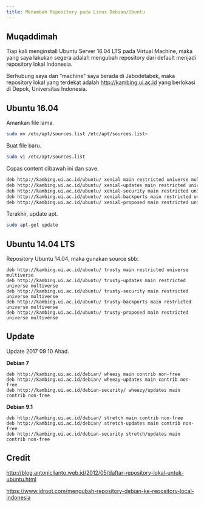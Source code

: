 ```yaml
---
title: Menambah Repository pada Linux Debian/Ubuntu
---
```


## Muqaddimah

Tiap kali menginstall Ubuntu Server 16.04 LTS pada Virtual Machine, maka yang
saya lakukan segera adalah mengubah repository dari default menjadi repository
lokal Indonesia.

Berhubung saya dan "machine" saya berada di Jabodetabek, maka repository lokal
yang terdekat adalah http://kambing.ui.ac.id yang berlokasi di Depok,
Universitas Indonesia.

## Ubuntu 16.04

Amankan file lama.

```sh
sudo mv /etc/apt/sources.list /etc/apt/sources.list~
```

Buat file baru.

```sh
sudo vi /etc/apt/sources.list
```

Copas content dibawah ini dan save.

```sh
deb http://kambing.ui.ac.id/ubuntu/ xenial main restricted universe multiverse
deb http://kambing.ui.ac.id/ubuntu/ xenial-updates main restricted universe multiverse
deb http://kambing.ui.ac.id/ubuntu/ xenial-security main restricted universe multiverse
deb http://kambing.ui.ac.id/ubuntu/ xenial-backports main restricted universe multiverse
deb http://kambing.ui.ac.id/ubuntu/ xenial-proposed main restricted universe multiverse
```

Terakhir, update apt.

```sh
sudo apt-get update
```

## Ubuntu 14.04 LTS

Repository Ubuntu 14.04, maka gunakan source sbb:

```
deb http://kambing.ui.ac.id/ubuntu/ trusty main restricted universe multiverse
deb http://kambing.ui.ac.id/ubuntu/ trusty-updates main restricted universe multiverse
deb http://kambing.ui.ac.id/ubuntu/ trusty-security main restricted universe multiverse
deb http://kambing.ui.ac.id/ubuntu/ trusty-backports main restricted universe multiverse
deb http://kambing.ui.ac.id/ubuntu/ trusty-proposed main restricted universe multiverse
```

## Update

Update 2017 09 10 Ahad.

**Debian 7**

```
deb http://kambing.ui.ac.id/debian/ wheezy main contrib non-free
deb http://kambing.ui.ac.id/debian/ wheezy-updates main contrib non-free
deb http://kambing.ui.ac.id/debian-security/ wheezy/updates main contrib non-free
```

**Debian 9.1**

```
deb http://kambing.ui.ac.id/debian/ stretch main contrib non-free
deb http://kambing.ui.ac.id/debian/ stretch-updates main contrib non-free
deb http://kambing.ui.ac.id/debian-security stretch/updates main contrib non-free
```

## Credit

http://blog.antoniclianto.web.id/2012/05/daftar-repository-lokal-untuk-ubuntu.html

https://www.idroot.com/mengubah-repository-debian-ke-repository-local-indonesia
